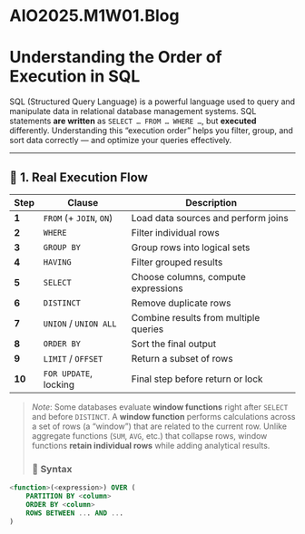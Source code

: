 # AIO2025.M1W01.Blog

# Understanding the Order of Execution in SQL

SQL (Structured Query Language) is a powerful language used to query and manipulate data in relational database management systems. SQL statements **are written** as `SELECT … FROM … WHERE …`, but **executed** differently. Understanding this “execution order” helps you filter, group, and sort data correctly — and optimize your queries effectively.

---

## 🔄 1. Real Execution Flow

| Step | Clause | Description |
|------|-------------------------|----------------------------------------------|
| **1** | `FROM` (+ `JOIN`, `ON`) | Load data sources and perform joins |
| **2** | `WHERE` | Filter individual rows |
| **3** | `GROUP BY` | Group rows into logical sets |
| **4** | `HAVING` | Filter grouped results |
| **5** | `SELECT` | Choose columns, compute expressions |
| **6** | `DISTINCT` | Remove duplicate rows |
| **7** | `UNION` / `UNION ALL` | Combine results from multiple queries |
| **8** | `ORDER BY` | Sort the final output |
| **9** | `LIMIT` / `OFFSET` | Return a subset of rows |
| **10** | `FOR UPDATE`, locking | Final step before return or lock |

> *Note*: Some databases evaluate **window functions** right after `SELECT` and before `DISTINCT`.
> A **window function** performs calculations across a set of rows (a “window”) that are related to the current row. Unlike aggregate functions (`SUM`, `AVG`, etc.) that collapse rows, window functions **retain individual rows** while adding analytical results.
> ### 🔹 Syntax
```sql
<function>(<expression>) OVER (
    PARTITION BY <column>
    ORDER BY <column>
    ROWS BETWEEN ... AND ...
)
